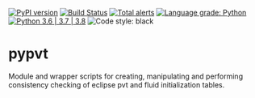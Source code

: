 [![PyPI version](https://badge.fury.io/py/pypvt.svg)](https://badge.fury.io/py/pypvt)
[![Build Status](https://github.com/equinor/pypvt/workflows/pypvt/badge.svg)](https://github.com/equinor/pypvt/actions?query=branch%3Amaster)
[![Total alerts](https://img.shields.io/lgtm/alerts/g/equinor/pypvt.svg?logo=lgtm&logoWidth=18)](https://lgtm.com/projects/g/equinor/pypvt/alerts/)
[![Language grade: Python](https://img.shields.io/lgtm/grade/python/g/equinor/pypvt.svg?logo=lgtm&logoWidth=18)](https://lgtm.com/projects/g/equinor/pypvt/context:python)
[![Python 3.6 | 3.7 | 3.8](https://img.shields.io/badge/python-3.6%20|%203.7%20|%203.8-blue.svg)](https://www.python.org/)
![Code style: black](https://img.shields.io/badge/code%20style-black-000000.svg)

# pypvt

Module and wrapper scripts for creating, manipulating and 
performing consistency checking of eclipse pvt and fluid 
initialization tables.


